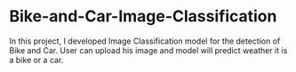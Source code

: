 # Bike-and-Car-Image-Classification
In this project, I developed Image Classification model for the detection of Bike and Car. User can upload his image and model will predict weather it is a bike or a car.
